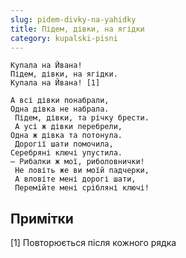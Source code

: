 ```yaml
---
slug: pidem-divky-na-yahidky
title: Підем, дівки, на ягідки
category: kupalski-pisni
---
```

```
Купала на Йвана! 
Підем, дівки, на ягідки. 
Купала на Йвана! [1]
```

```
А всі дівки понабрали, 
Одна дівка не набрала.
 Підем, дівки, та річку брести.
 А усі ж дівки перебрели, 
Одна ж дівка та потонула.
 Дорогії шати помочила, 
Серебряні ключі упустила. 
— Рибалки ж мої, риболовнички!
 Не ловіть же ви моїй падчерки,
 А вловіте мені дорогі шати,
 Перемійте мені срібляні ключі!
```

## Примітки

[1] Повторюється після кожного рядка
